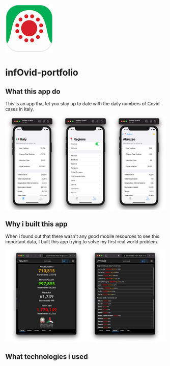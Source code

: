 # ![icon](infOvid-readme-asset/icon.png)
# infOvid-portfolio

## What this app do

This is an app that let you stay up to date with the daily numbers of Covid cases in Italy.

![Italy View, Regions List View and Region Detail View of infOvid](infOvid-readme-asset/infOvid-screens.png)

## Why i built this app

When i found out that there wasn't any good mobile resources to see this important data, I built this app trying to solve my first real world problem.

![Italy and Regions Views From Website](infOvid-readme-asset/website-screens.png)

## What technologies i used

